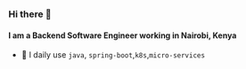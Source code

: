 ### Hi there 👋

#### I am a Backend Software Engineer working in Nairobi, Kenya

- 🌱 I daily use `java`, `spring-boot`,`k8s`,`micro-services`  
